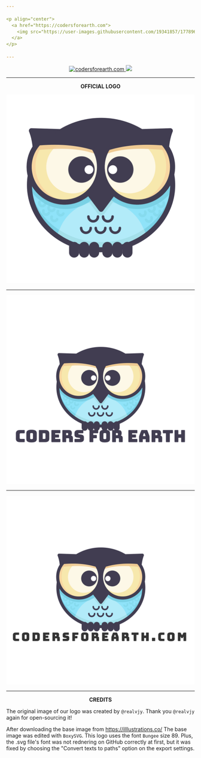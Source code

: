 ```yaml
---

<p align="center">
  <a href="https://codersforearth.com">
    <img src="https://user-images.githubusercontent.com/19341857/177896292-0837342f-120b-430b-a9bf-d4147f86f896.svg" width="350">
  </a>
</p>

---
```


<p align="center">
  <a href="https://github.com/CodersForEarth/codersforearth.com">
    <img alt="codersforearth.com" src="https://img.shields.io/badge/GitHub-codersforearth.com-brightgreen">
  </a>
  <a href="https://github.com/CodersForEarth/codersforearth.com/blob/main/LICENSE">
    <img src="https://badgen.net/github/license/CodersForEarth/codersforearth.com">
  </a>
</p>

---

<p align="center">
  <b>OFFICIAL LOGO</b>
</p>

![logo](./profile/logo_bare.svg)

---

![logo](./profile/logo.svg)

---

![logo_com](./profile/logo_com.svg)

---

<p align="center">
  <b>CREDITS</b>
</p>

The original image of our logo
was created by `@realvjy`.
Thank you `@realvjy` again for open-sourcing it!

After downloading the base image from
https://illlustrations.co/
The base image was edited with `BoxySVG`.
This logo uses the font `Bungee` size 89.
Plus, the .svg file's font was not rednering
on GitHub correctly at first, but it was
fixed by choosing the "Convert texts to paths"
option on the export settings.



